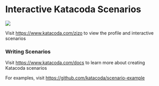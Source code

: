 # Interactive Katacoda Scenarios

[![](http://shields.katacoda.com/katacoda/zizo/count.svg)](https://www.katacoda.com/zizo "Get your profile on Katacoda.com")

Visit https://www.katacoda.com/zizo to view the profile and interactive scenarios

### Writing Scenarios
Visit https://www.katacoda.com/docs to learn more about creating Katacoda scenarios

For examples, visit https://github.com/katacoda/scenario-example
